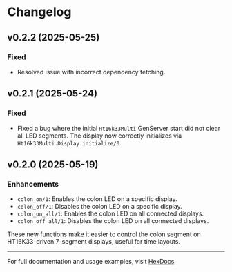# Changelog

## v0.2.2 (2025-05-25)

### Fixed

- Resolved issue with incorrect dependency fetching.


## v0.2.1 (2025-05-24)

### Fixed

- Fixed a bug where the initial `Ht16k33Multi` GenServer start did not clear all LED segments.
The display now correctly initializes via `Ht16k33Multi.Display.initialize/0`.


## v0.2.0 (2025-05-19)

### Enhancements

- `colon_on/1`: Enables the colon LED on a specific display.
- `colon_off/1`: Disables the colon LED on a specific display.
- `colon_on_all/1`: Enables the colon LED on all connected displays.
- `colon_off_all/1`: Disables the colon LED on all connected displays.

These new functions make it easier to control the colon segment on HT16K33-driven 7-segment displays, useful for time layouts.

---

For full documentation and usage examples, visit [HexDocs](https://hexdocs.pm/ht16k33_multi)
